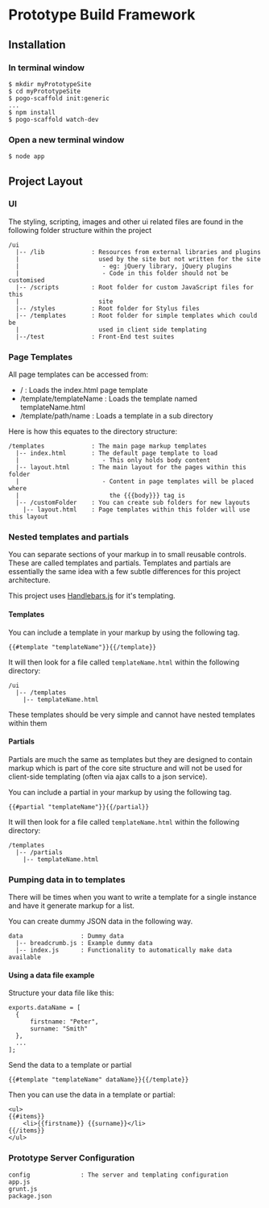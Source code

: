 
Prototype Build Framework
=========================

Installation
------------

### In terminal window

	$ mkdir myPrototypeSite
	$ cd myPrototypeSite
	$ pogo-scaffold init:generic
	...
	$ npm install
	$ pogo-scaffold watch-dev

### Open a new terminal window

	$ node app


Project Layout
--------------

### UI

The styling, scripting, images and other ui related files are found in the
following folder structure within the project

    /ui
      |-- /lib             : Resources from external libraries and plugins
      |                      used by the site but not written for the site
      |                       - eg: jQuery library, jQuery plugins
      |                       - Code in this folder should not be customised
      |-- /scripts         : Root folder for custom JavaScript files for this
      |                      site
      |-- /styles          : Root folder for Stylus files
      |-- /templates       : Root folder for simple templates which could be
      |                      used in client side templating
      |--/test             : Front-End test suites


### Page Templates

All page templates can be accessed from:

- /                        : Loads the index.html page template
- /template/templateName   : Loads the template named templateName.html
- /template/path/name      : Loads a template in a sub directory

Here is how this equates to the directory structure:

    /templates             : The main page markup templates
      |-- index.html       : The default page template to load
      |                       - This only holds body content
      |-- layout.html      : The main layout for the pages within this folder
      |                       - Content in page templates will be placed where
      |                         the {{{body}}} tag is
      |-- /customFolder    : You can create sub folders for new layouts
        |-- layout.html    : Page templates within this folder will use this layout


### Nested templates and partials

You can separate sections of your markup in to small reusable controls. These
are called templates and partials. Templates and partials are essentially the
same idea with a few subtle differences for this project architecture.

This project uses [Handlebars.js](http://handlebarsjs.com/) for it's templating.


#### Templates

You can include a template in your markup by using the following tag.

    {{#template "templateName"}}{{/template}}

It will then look for a file called `templateName.html` within the following
directory:

    /ui
      |-- /templates
        |-- templateName.html

These templates should be very simple and cannot have nested templates within them


#### Partials

Partials are much the same as templates but they are designed to contain markup
which is part of the core site structure and will not be used for client-side
templating (often via ajax calls to a json service).

You can include a partial in your markup by using the following tag.

    {{#partial "templateName"}}{{/partial}}

It will then look for a file called `templateName.html` within the following
directory:

    /templates
      |-- /partials
        |-- templateName.html


### Pumping data in to templates

There will be times when you want to write a template for a single instance
and have it generate markup for a list.

You can create dummy JSON data in the following way.

    data                : Dummy data
      |-- breadcrumb.js : Example dummy data
      |-- index.js      : Functionality to automatically make data available

#### Using a data file example

Structure your data file like this:

    exports.dataName = [
      {
          firstname: "Peter",
          surname: "Smith"
      },
      ...
    ];

Send the data to a template or partial

    {{#template "templateName" dataName}}{{/template}}

Then you can use the data in a template or partial:

    <ul>
    {{#items}}
        <li>{{firstname}} {{surname}}</li>
    {{/items}}
    </ul>


### Prototype Server Configuration

    config              : The server and templating configuration
    app.js
    grunt.js
    package.json


